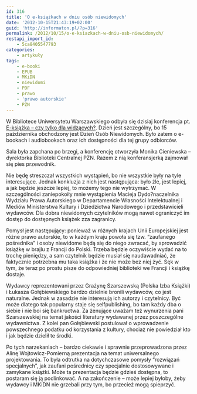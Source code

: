 ```yaml
---
id: 316
title: 'O e-książkach w dniu osób niewidomych'
date: '2012-10-15T21:43:19+02:00'
guid: 'http://informaton.pl/?p=316'
permalink: /2012/10/15/o-e-ksiazkach-w-dniu-osb-niewidomych/
restapi_import_id:
    - 5ca8405547793
categories:
    - artykuły
tags:
    - e-booki
    - EPUB
    - MKiDN
    - niewidomi
    - PDF
    - prawo
    - 'prawo autorskie'
    - PZN
---
```


W Bibliotece Uniwersytetu Warszawskiego odbyła się dzisiaj konferencja pt. [E-książka – czy tylko dla widzących?](http://www.bcpzn.pl/konferencja/). Dzień jest szczególny, bo 15 października obchodzony jest Dzień Osób Niewidomych. Było zatem o e-bookach i audiobookach oraz ich dostępności dla tej grupy odbiorców.

Sala była zapchana po brzegi, a konferencję otworzyła Monika Cieniewska – dyrektorka Biblioteki Centralnej PZN. Razem z nią konferansjerką zajmował się pies przewodnik.

Nie będę streszczał wszystkich wystąpień, bo nie wszystkie były na tyle interesujące. Jednak konkluzja z nich jest następująca: było źle, jest lepiej, a jak będzie jeszcze lepiej, to możemy tego nie wytrzymać. W szczególności zaniepokoiły mnie wystąpienia Macieja Dydo?naczelnika Wydziału Prawa Autorskiego w Departamencie Własności Intelektualnej i Mediów Ministerstwa Kultury i Dziedzictwa Narodowego i przedstawicieli wydawców. Dla dobra niewidomych czytelników mogą nawet ograniczyć im dostęp do dostępnych książek zza zagranicy.

Pomysł jest następujący: ponieważ w różnych krajach Unii Europejskiej jest różne prawo autorskie, to w każdym kraju powoła się tzw. “zaufanego pośrednika” i osoby niewidome będą się do niego zwracać, by sprowadzić książkę w brajlu z Francji do Polski. Trzeba będzie oczywiście wydać na to trochę pieniędzy, a sam czytelnik będzie musiał się naudawadniać, że faktycznie potrzebna mu taka książka i że nie może bez niej żyć. Sęk w tym, że teraz po prostu pisze do odpowiedniej biblioteki we Francji i książkę dostaje.

Wydawcy reprezentowani przez Grażynę Szarszewską (Polska Izba Książki) i Łukasza Gołębiewskiego bardzo dzielnie bronili wydawców, co jest naturalne. Jednak w zasadzie nie interesują ich autorzy i czytelnicy. Być może dlatego tak popularny staje się selfpublishing, bo tam każdy dba o siebie i nie boi się bankructwa. Za żenujące uważam też wynurzenia pani Szarszewskiej na temat jakości literatury wydawanej przez poszczególne wydawnictwa. Z kolei pan Gołębiewski postulował o wprowadzenie powszechnego podatku od korzystania z kultury, chociaż nie powiedział kto i jak będzie dzielił te środki.

Po tych narzekaniach – bardzo ciekawie i sprawnie przeprowadzona przez Alinę Wojtowicz-Pomierną prezentacja na temat uniwersalnego projektowania. To była odtrutka na dotychczasowe pomysły “rozwiązań specjalnych”, jak zaufani pośrednicy czy specjalnie dostosowywane i zamykane książki. Może ta prezentacja będzie gdzieś dostępna, to postaram się ją podlinkować. A na zakończenie – może lepiej byłoby, żeby wydawcy i MKiDN nie grzebali przy tym, bo przecież mogą spieprzyć.
